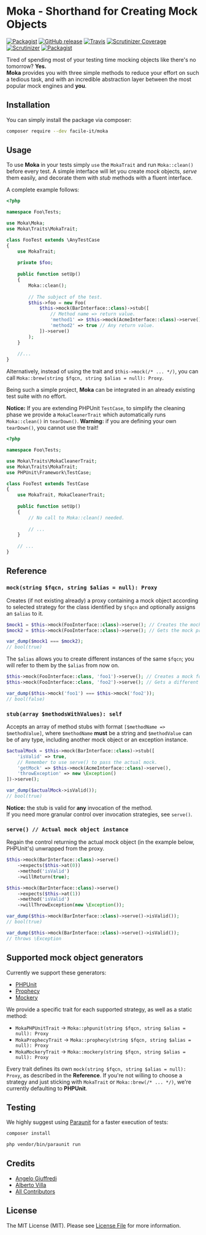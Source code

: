 # Moka - Shorthand for Creating Mock Objects

[![Packagist](https://img.shields.io/packagist/l/facile-it/moka.svg)](/LICENSE)
[![GitHub release](https://img.shields.io/github/release/facile-it/moka.svg)](https://packagist.org/packages/facile-it/moka)
[![Travis](https://img.shields.io/travis/facile-it/moka/master.svg)](https://travis-ci.org/facile-it/moka/branches)
[![Scrutinizer Coverage](https://img.shields.io/scrutinizer/coverage/g/facile-it/moka.svg)](https://scrutinizer-ci.com/g/facile-it/moka/?branch=master)
[![Scrutinizer](https://img.shields.io/scrutinizer/g/facile-it/moka.svg)](https://scrutinizer-ci.com/g/facile-it/moka/?branch=master)
[![Packagist](https://img.shields.io/packagist/dt/facile-it/moka.svg)](https://packagist.org/packages/facile-it/moka)

Tired of spending most of your testing time mocking objects like there's no tomorrow? **Yes.**  
**Moka** provides you with three simple methods to reduce your effort on such a tedious task, and with an incredible abstraction layer between the most popular mock engines and **you**.

## Installation

You can simply install the package via composer:

```bash
composer require --dev facile-it/moka
```

## Usage

To use **Moka** in your tests simply `use` the `MokaTrait` and run `Moka::clean()` before every test. A simple interface will let you create *mock* objects, *serve* them easily, and decorate them with *stub* methods with a fluent interface.

A complete example follows:

```php
<?php

namespace Foo\Tests;

use Moka\Moka;
use Moka\Traits\MokaTrait;

class FooTest extends \AnyTestCase
{
    use MokaTrait;
    
    private $foo;
    
    public function setUp()
    {
        Moka::clean();
        
        // The subject of the test.
        $this->foo = new Foo(
            $this->mock(BarInterface::class)->stub([
                // Method name => return value.
                'method1' => $this->mock(AcmeInterface::class)->serve(),
                'method2' => true // Any return value.
            ])->serve()
        );
    }
    
    //...
}
```

Alternatively, instead of using the trait and `$this->mock(/* ... */)`, you can call `Moka::brew(string $fqcn, string $alias = null): Proxy`.

Being such a simple project, **Moka** can be integrated in an already existing test suite with no effort.

**Notice:** If you are extending PHPUnit `TestCase`, to simplify the cleaning phase we provide a `MokaCleanerTrait` which automatically runs `Moka::clean()` in `tearDown()`.
**Warning:** if you are defining your own `tearDown()`, you cannot use the trait!

```php
<?php

namespace Foo\Tests;

use Moka\Traits\MokaCleanerTrait;
use Moka\Traits\MokaTrait;
use PHPUnit\Framework\TestCase;

class FooTest extends TestCase
{
    use MokaTrait, MokaCleanerTrait;
    
    public function setUp()
    {
        // No call to Moka::clean() needed.
        
        // ...
    }
    
    // ...
}
```

## Reference

### `mock(string $fqcn, string $alias = null): Proxy`

Creates (if not existing already) a proxy containing a mock object according to selected strategy for the class identified by `$fqcn` and optionally assigns an `$alias` to it.

```php
$mock1 = $this->mock(FooInterface::class)->serve(); // Creates the mock for FooInterface.
$mock2 = $this->mock(FooInterface::class)->serve(); // Gets the mock previously created.

var_dump($mock1 === $mock2);
// bool(true)
```

The `$alias` allows you to create different instances of the same `$fqcn`; you will refer to them by the `$alias` from now on.

```php
$this->mock(FooInterface::class, 'foo1')->serve(); // Creates a mock for FooInterface.
$this->mock(FooInterface::class, 'foo2')->serve(); // Gets a different mock.

var_dump($this->mock('foo1') === $this->mock('foo2'));
// bool(false)
```

### `stub(array $methodsWithValues): self`

Accepts an array of method stubs with format `[$methodName => $methodValue]`, where `$methodName` **must** be a string and `$methodValue` can be of any type, including another mock object or an exception instance.

```php
$actualMock = $this->mock(BarInterface::class)->stub([
    'isValid' => true,
    // Remember to use serve() to pass the actual mock.
    'getMock' => $this->mock(AcmeInterface::class)->serve(),
    'throwException' => new \Exception()
])->serve();

var_dump($actualMock->isValid());
// bool(true)
```

**Notice:** the stub is valid for **any** invocation of the method.  
If you need more granular control over invocation strategies, see `serve()`.

### `serve() // Actual mock object instance`

Regain the control returning the actual mock object (in the example below, PHPUnit's) unwrapped from the proxy.

```php
$this->mock(BarInterface::class)->serve()
    ->expects($this->at(0))
    ->method('isValid')
    ->willReturn(true);

$this->mock(BarInterface::class)->serve()
    ->expects($this->at(1))
    ->method('isValid')
    ->willThrowException(new \Exception());

var_dump($this->mock(BarInterface::class)->serve()->isValid());
// bool(true)

var_dump($this->mock(BarInterface::class)->serve()->isValid());
// throws \Exception
```

## Supported mock object generators

Currently we support these generators:

- [PHPUnit](https://phpunit.de/manual/current/en/test-doubles.html)
- [Prophecy](https://github.com/phpspec/prophecy)
- [Mockery](http://docs.mockery.io/en/latest/)

We provide a specific trait for each supported strategy, as well as a static method:

- `MokaPHPUnitTrait` -> `Moka::phpunit(string $fqcn, string $alias = null): Proxy`
- `MokaProphecyTrait` -> `Moka::prophecy(string $fqcn, string $alias = null): Proxy`
- `MokaMockeryTrait` -> `Moka::mockery(string $fqcn, string $alias = null): Proxy`

Every trait defines its own `mock(string $fqcn, string $alias = null): Proxy`, as described in the **Reference**. If you're not willing to choose a strategy and just sticking with `MokaTrait` or `Moka::brew(/* ... */)`, we're currently defaulting to **PHPUnit**.
<!---
## Changelog

Please see [CHANGELOG](/CHANGELOG.md) for more information what has changed recently.
-->
## Testing

We highly suggest using [Paraunit](https://github.com/facile-it/paraunit) for a faster execution of tests:

```bash
composer install

php vendor/bin/paraunit run
```
<!---
## Contributing

Please see [CONTRIBUTING](/CONTRIBUTING.md) for details.
-->
## Credits

- [Angelo Giuffredi](https://github.com/giuffre)
- [Alberto Villa](https://github.com/xzhavilla)
- [All Contributors](../../contributors)

## License

The MIT License (MIT). Please see [License File](/LICENSE) for more information.
